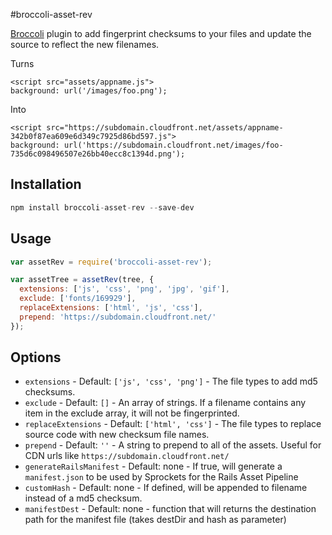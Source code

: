 #broccoli-asset-rev

[Broccoli](https://github.com/broccolijs/broccoli) plugin to add fingerprint checksums to your files and update the source to reflect the new filenames.

Turns

```
<script src="assets/appname.js">
background: url('/images/foo.png');
```

Into

```
<script src="https://subdomain.cloudfront.net/assets/appname-342b0f87ea609e6d349c7925d86bd597.js">
background: url('https://subdomain.cloudfront.net/images/foo-735d6c098496507e26bb40ecc8c1394d.png');
```

## Installation

```js
npm install broccoli-asset-rev --save-dev
```

## Usage

```js
var assetRev = require('broccoli-asset-rev');

var assetTree = assetRev(tree, {
  extensions: ['js', 'css', 'png', 'jpg', 'gif'],
  exclude: ['fonts/169929'],
  replaceExtensions: ['html', 'js', 'css'],
  prepend: 'https://subdomain.cloudfront.net/'
});
```

## Options

  - `extensions` - Default: `['js', 'css', 'png']` - The file types to add md5 checksums.
  - `exclude` - Default: `[]` - An array of strings. If a filename contains any item in the exclude array, it will not be fingerprinted.
  - `replaceExtensions` - Default: `['html', 'css']` - The file types to replace source code with new checksum file names.
  - `prepend` - Default: `''` - A string to prepend to all of the assets. Useful for CDN urls like `https://subdomain.cloudfront.net/`
  - `generateRailsManifest` - Default: none - If true, will generate a `manifest.json` to be used by Sprockets for the Rails Asset Pipeline
  - `customHash` - Default: none - If defined, will be appended to filename instead of a md5 checksum.
  - `manifestDest` - Default: none - function that will returns the destination path for the manifest file (takes destDir and hash as parameter)
